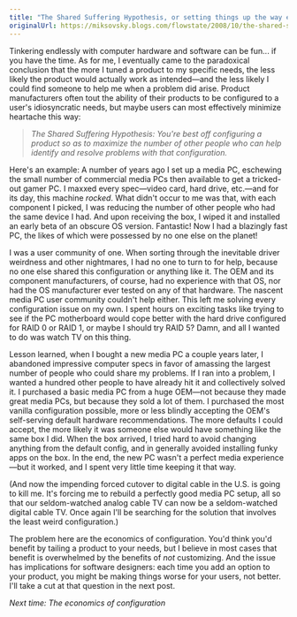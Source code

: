 ```yaml
---
title: "The Shared Suffering Hypothesis, or setting things up the way everyone else does"
originalUrl: https://miksovsky.blogs.com/flowstate/2008/10/the-shared-suff.html
---
```


<p>
  Tinkering endlessly with computer hardware and software can be fun... if you
  have the time. As for me, I eventually came to the paradoxical conclusion that
  the more I tuned a product to my specific needs, the less likely the product
  would actually work as intended—and the less likely I could find someone to
  help me when a problem did arise. Product manufacturers often tout the ability
  of their products to be configured to a user's idiosyncratic needs, but maybe
  users can most effectively minimize heartache this way:
</p>
<blockquote>
  <p>
    <em
      >The Shared Suffering Hypothesis: You're best off configuring a product so
      as to maximize the number of other people who can help identify and
      resolve problems with that configuration.</em
    >
  </p>
</blockquote>
<p>
  Here's an example: A number of years ago I set up a media PC, eschewing the
  small number of commercial media PCs then available to get a tricked-out gamer
  PC. I maxxed every spec—video card, hard drive, etc.—and for its day, this
  machine <em>rocked</em>. What didn't occur to me was that, with each component
  I picked, I was reducing the number of other people who had the same device I
  had. And upon receiving the box, I wiped it and installed an early beta of an
  obscure OS version. Fantastic! Now I had a blazingly fast PC, the likes of
  which were possessed by no one else on the planet!
</p>
<p>
  I was a user community of one. When sorting through the inevitable driver
  weirdness and other nightmares, I had no one to turn to for help, because no
  one else shared this configuration or anything like it. The OEM and its
  component manufacturers, of course, had no experience with that OS, nor had
  the OS manufacturer ever tested on any of that hardware. The nascent media PC
  user community couldn't help either. This left me solving every configuration
  issue on my own. I spent hours on exciting tasks like trying to see if the PC
  motherboard would cope better with the hard drive configured for RAID 0 or
  RAID 1, or maybe I should try RAID 5? Damn, and all I wanted to do was watch
  TV on this thing.
</p>
<p>
  Lesson learned, when I bought a new media PC a couple years later, I abandoned
  impressive computer specs in favor of amassing the largest number of people
  who could share my problems. If I ran into a problem, I wanted a hundred other
  people to have already hit it and collectively solved it. I purchased a basic
  media PC from a huge OEM—not because they made great media PCs, but because
  they sold a lot of them. I purchased the most vanilla configuration possible,
  more or less blindly accepting the OEM's self-serving default hardware
  recommendations. The more defaults I could accept, the more likely it was
  someone else would have something like the same box I did. When the box
  arrived, I tried hard to avoid changing anything from the default config, and
  in generally avoided installing funky apps on the box. In the end, the new PC
  wasn't a perfect media experience—but it worked, and I spent very little time
  keeping it that way.
</p>
<p>
  (And now the impending forced cutover to digital cable in the U.S. is going to
  kill me. It's forcing me to rebuild a perfectly good media PC setup, all so
  that our seldom-watched analog cable TV can now be a seldom-watched digital
  cable TV. Once again I'll be searching for the solution that involves the
  least weird configuration.)
</p>
<p>
  The problem here are the economics of configuration. You'd think you'd benefit
  by tailing a product to your needs, but I believe in most cases that benefit
  is overwhelmed by the benefits of <em>not</em> customizing. And the issue has
  implications for software designers: each time you add an option to your
  product, you might be making things worse for your users, not better. I'll
  take a cut at that question in the next post.
</p>
<p><em>Next time: The economics of configuration</em></p>
